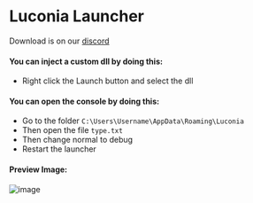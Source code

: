 # Luconia Launcher

Download is on our [discord](https://discord.gg/luconia)

#### You can inject a custom dll by doing this:
- Right click the Launch button and select the dll

#### You can open the console by doing this:
- Go to the folder `C:\Users\Username\AppData\Roaming\Luconia`
- Then open the file `type.txt`
- Then change normal to debug
- Restart the launcher

#### Preview Image:

![image](https://user-images.githubusercontent.com/96192624/216793226-62d146eb-c793-42af-a3db-712642897710.png)
